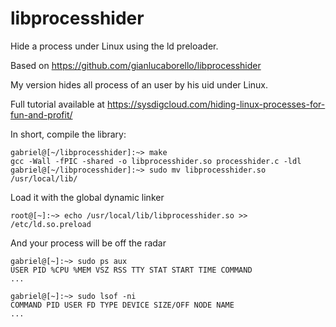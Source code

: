 # libprocesshider

Hide a process under Linux using the ld preloader.

Based on https://github.com/gianlucaborello/libprocesshider

My version hides all process of an user by his uid under Linux.

Full tutorial available at https://sysdigcloud.com/hiding-linux-processes-for-fun-and-profit/

In short, compile the library:

```
gabriel@[~/libprocesshider]:~> make
gcc -Wall -fPIC -shared -o libprocesshider.so processhider.c -ldl
gabriel@[~/libprocesshider]:~> sudo mv libprocesshider.so /usr/local/lib/
```

Load it with the global dynamic linker

```
root@[~]:~> echo /usr/local/lib/libprocesshider.so >> /etc/ld.so.preload
```

And your process will be off the radar 

```
gabriel@[~]:~> sudo ps aux
USER PID %CPU %MEM VSZ RSS TTY STAT START TIME COMMAND
...

gabriel@[~]:~> sudo lsof -ni
COMMAND PID USER FD TYPE DEVICE SIZE/OFF NODE NAME
...
```
